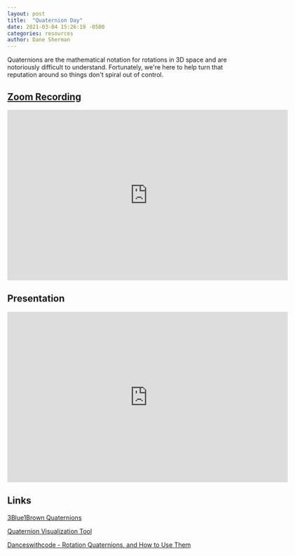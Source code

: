 ```yaml
---
layout: post
title:  "Quaternion Day"
date: 2021-03-04 15:26:19 -0500
categories: resources
author: Dane Sherman
---
```


Quaternions are the mathematical notation for rotations in 3D space and are notoriously difficult to understand. Fortunately, we're here to help turn that reputation around so things don't spiral out of control. 

<!--width="640" height="389"-->

## [Zoom Recording](https://drive.google.com/file/d/1kBkNX2kXHW4U1AefiAXoZv1cBnbbfxl9/view?usp=sharing)

<iframe width="640" height="389" src="https://www.youtube.com/embed/Cu9gHlR08hE" title="YouTube video player" frameborder="0" allow="accelerometer; autoplay; clipboard-write; encrypted-media; gyroscope; picture-in-picture" allowfullscreen></iframe>

## Presentation

<iframe src="https://docs.google.com/presentation/d/e/2PACX-1vQUknqkGQ4ibJ0jNrsSt9SKfQJdSOn5AA0ctp-BAyDF7TkStSaVUCXxBb530xEuqQ/embed?start=false&loop=false&delayms=60000" frameborder="0" width="640" height="389" allowfullscreen="true" mozallowfullscreen="true" webkitallowfullscreen="true"></iframe>

## Links

[3Blue1Brown Quaternions](https://www.youtube.com/watch?v=d4EgbgTm0Bg)

[Quaternion Visualization Tool](https://eater.net/quaternions/)

[Danceswithcode - Rotation Quaternions, and How to Use Them](http://danceswithcode.net/engineeringnotes/quaternions/quaternions.html)

